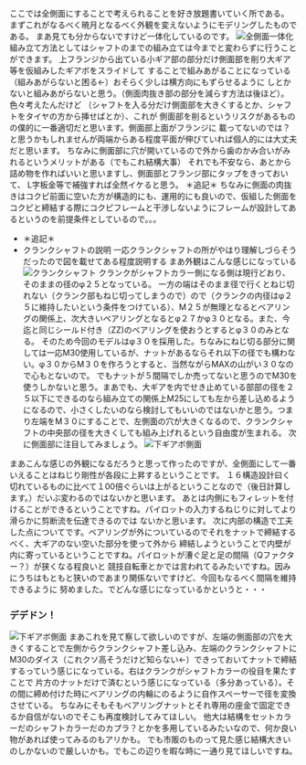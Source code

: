   ここでは全側面にすることで考えられることを好き放題書いていく所である。
まずこれがなるべく暁月となるべく外観を変えないようにモデリングしたものである。
まあ見ても分からないですけど一体化しているのです。
![全側面一体化](https://raw.githubusercontent.com/yoshiharatakuya/gearboxinteglation/master/sharephoto/%E5%85%A8%E5%81%B4%E9%9D%A2.png)
組み立て方法としてはシャフトのまでの組み立ては今までと変わらずに行うことができます。
上フランジから出ている小ギア部の部分だけ側面部を削り大ギア等を仮組みしたギアボをスライドして
することで組みあがることになっている（組みあがらないと困る←）おそらく少しは横方向にもずらせるように
しとかないと組みあがらないと思う。（側面肉抜き部の部分を減らす方法は後ほど）。色々考えたんだけど
（シャフトを入る分だけ側面部を大きくするとか、シャフトをタイヤの方から挿せばとか）、これが
側面部を削るというリスクがあるものの僕的に一番適切だと思います。側面部上面がフランジに
載ってないのでは？と思うかもしれませんが両端からある程度平面が伸びていれば個人的には大丈夫だと思います。
ちなみに側面部に穴が開いているので外から歯のかみ合いがみれるというメリットがある（でもこれ結構大事）
それでも不安なら、あとから詰め物を作ればいいと思いますし、側面部とフランジ部にタップをきっておいて、
L字板金等で補強すれば全然イケると思う。
＊追記＊
ちなみに側面の肉抜きはコクピ前面に空いた方が構造的にも、運用的にも良いので、仮組した側面をコクピと締結する際にコクピフレームと干渉しないようにフレームが設計してあるというのを前提条件としているので。。。
* ＊追記＊
 * クランクシャフトの説明
 一応クランクシャフトの所がやはり理解しづらそうだったので図を載せてある程度説明する
 まあ外観はこんな感じになっている
 ![クランクシャフト](https://raw.githubusercontent.com/yoshiharatakuya/gearboxinteglation/master/sharephoto/%E3%82%AF%E3%83%A9%E3%83%B3%E3%82%AF%E3%82%B7%E3%83%A3%E3%83%95%E3%83%88.png)
 クランクがシャフトカラー側になる側は現行どおり、そのままの径のφ２５となっている。
 一方の端はそのまま径で行くとねじ切れない（クランク部もねじ切ってしまうので）ので（クランクの内径はφ２５に維持したいという条件をつけている）、M２５が無理となるとベアリングの関係上、次大きいベアリングとなるとφ２７かφ３０となる。また、今迄と同じシールド付き（ZZ)のベアリングを使おうとするとφ３０のみとなる。
 そのため今回のモデルはφ３０を採用した。ちなみにねじ切る部分に関しては一応M30使用しているが、ナットがあるならそれ以下の径でも構わない。φ３０からM３０を作ろうとすると、当然ながらMAXの山がい３０なので心もとないので。
 でもナットが５間隔でしか売ってないと思うのでM30を使うしかないと思う。まあでも、大ギアを内でせき止めている部部の径を２５以下にできるのなら組み立ての関係上M25にしても左から差し込めるようになるので、小さくしたいのなら検討してもいいのではないかと思う。つまり左端をM３０にすることで、左側面の穴が大きくなるので、クランクシャフトの中央部の径を大きくしても組み上げれるという自由度が生まれる。
 次に側面部に注目してみましょう。
 ![下ギアボ側面](https://raw.githubusercontent.com/yoshiharatakuya/gearboxinteglation/master/sharephoto/%E4%B8%8B%E3%82%AE%E3%82%A2%E3%83%9C%E5%81%B4%E9%9D%A2.png)

 まあこんな感じの外観になるだろうと思って作ったのですが、全側面にして一番いえることはねじり剛性が各段に上昇するということです。
 １６構造設計曰く切れているものに比べて１00倍ぐらいは上がるということなので（後日計算します。）だいぶ変わるのではないかと思います。
 あとは内側にもフィレットを付けることができるということですね。パイロットの入力するねじりに対してより滑らかに剪断流を伝達できるのでは
 ないかと思います。
次に内部の構造で工夫した点についてです。ベアリングが外についているのでそれをナットで締結するべく、大ギアのない空いた部分を使って外から
締結しようということで内壁が内に寄っているということですね。パイロットが漕ぐ足と足の間隔（Qファクター？）が狭くなる程良いと
競技自転車とかでは言われてるみたいですね。因みにうちはもともと狭いのであまり関係ないですけど、今回もなるべく間隔を維持できるように
努めました。でどんな感じになっているかというと・・・
### デデドン！
![下ギアボ側面](https://raw.githubusercontent.com/yoshiharatakuya/gearboxinteglation/master/sharephoto/%E4%B8%8B%E3%82%AE%E3%82%A2%E3%83%9C%E8%A9%B3%E7%B4%B0%E5%9B%B3.jpg)
まあこれを見て察して欲しいのですが、左端の側面部の穴を大きくすることで左側からクランクシャフト差し込み、左端のクランクシャフトに
M30のダイス（これクソ高そうだけど知らない←）できっておいてナットで締結するっていう感じになっている。右はクランクがシャフトカラーの役目を果たすことで
片方のナットだけで済むという感じになっている（多分あっている）。その間に締め付けた時にベアリングの内輪にのるように自作スペーサーで径を変換させている。
ちなみにそもそもベアリングナットとそれ専用の座金で固定できるか自信がないのでそこも再度検討してみてほしい。
他大は結構をセットカラーだのシャフトカラーだのカプラ？とかを多用しているみたいなので、何か良い物があれば使ってみるのもアリかも。
でも市販のものって見た感じ結構大きいのしかないので厳しいかも。でもこの辺りを暇な時に一通り見てほしいですね。
